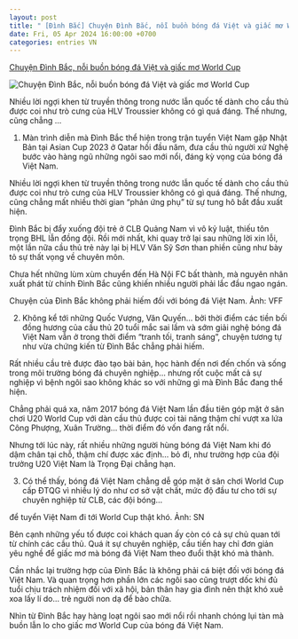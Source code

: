 ```yaml
---
layout: post
title: " [Đình Bắc] Chuyện Đình Bắc, nỗi buồn bóng đá Việt và giấc mơ World Cup"
date: Fri, 05 Apr 2024 16:00:00 +0700
categories: entries VN
---
```

[Chuyện Đình Bắc, nỗi buồn bóng đá Việt và giấc mơ World Cup](https://vietnamnet.vn/chuyen-dinh-bac-noi-buon-bong-da-viet-va-giac-mo-world-cup-2267624.html)

![Chuyện Đình Bắc, nỗi buồn bóng đá Việt và giấc mơ World Cup](https://static-images.vnncdn.net/files/publish/2024/4/5/chuyen-dinh-bac-noi-buon-bong-da-viet-va-giac-mo-world-cup-1300.jpeg)

Nhiều lời ngợi khen từ truyền thông trong nước lẫn quốc tế dành cho cầu thủ được coi như trò cưng của HLV Troussier không có gì quá đáng. Thế nhưng, cũng chẳng ...

1. Màn trình diễn mà Đình Bắc thể hiện trong trận tuyển Việt Nam gặp Nhật Bản tại Asian Cup 2023 ở Qatar hồi đầu năm, đưa cầu thủ người xứ Nghệ bước vào hàng ngũ những ngôi sao mới nổi, đáng kỳ vọng của bóng đá Việt Nam.

Nhiều lời ngợi khen từ truyền thông trong nước lẫn quốc tế dành cho cầu thủ được coi như trò cưng của HLV Troussier không có gì quá đáng. Thế nhưng, cũng chẳng mất nhiều thời gian “phản ứng phụ” từ sự tung hô bắt đầu xuất hiện.

Đình Bắc bị đẩy xuống đội trẻ ở CLB Quảng Nam vì vô kỷ luật, thiếu tôn trọng BHL lẫn đồng đội. Rồi mới nhất, khi quay trở lại sau những lời xin lỗi, một lần nữa cầu thủ trẻ này lại bị HLV Văn Sỹ Sơn than phiền cũng như bày tỏ sự thất vọng về chuyên môn.

Chưa hết những lùm xùm chuyển đến Hà Nội FC bất thành, mà nguyên nhân xuất phát từ chính Đình Bắc cũng khiến nhiều người phải lắc đầu ngao ngán.

Chuyện của Đình Bắc không phải hiếm đối với bóng đá Việt Nam. Ảnh: VFF

2. Không kể tới những Quốc Vượng, Văn Quyến… bởi thời điểm các tiền bối đồng hương của cầu thủ 20 tuổi mắc sai lầm và sớm giải nghệ bóng đá Việt Nam vẫn ở trong thời điểm “tranh tối, tranh sáng”, chuyện tương tự như vừa chứng kiến từ Đình Bắc chẳng phải hiếm.

Rất nhiều cầu trẻ được đào tạo bài bản, học hành đến nơi đến chốn và sống trong môi trường bóng đá chuyên nghiệp… nhưng rốt cuộc mất cả sự nghiệp vì bệnh ngôi sao không khác so với những gì mà Đình Bắc đang thể hiện.

Chẳng phải quá xa, năm 2017 bóng đá Việt Nam lần đầu tiên góp mặt ở sân chơi U20 World Cup với dàn cầu thủ được coi tài năng thậm chí vượt xa lứa Công Phượng, Xuân Trường… thời điểm đó vốn đang rất nổi.

Nhưng tới lúc này, rất nhiều những người hùng bóng đá Việt Nam khi đó dậm chân tại chỗ, thậm chí được xác định… bỏ đi, như trường hợp của đội trưởng U20 Việt Nam là Trọng Đại chẳng hạn.

3. Có thể thấy, bóng đá Việt Nam chẳng dễ góp mặt ở sân chơi World Cup cấp ĐTQG vì nhiều lý do như cơ sở vật chất, mức độ đầu tư cho tới sự chuyên nghiệp từ CLB, các đội bóng…

để tuyển Việt Nam đi tới World Cup thật khó. Ảnh: SN

Bên cạnh những yếu tố được coi khách quan ấy còn có cả sự chủ quan tới từ chính các cầu thủ. Quá ít sự chuyên nghiệp, cầu tiến hay chỉ đơn giản yêu nghề để giấc mơ mà bóng đá Việt Nam theo đuổi thật khó mà thành.

Cần nhắc lại trường hợp của Đình Bắc là không phải cá biệt đối với bóng đá Việt Nam. Và quan trọng hơn phần lớn các ngôi sao cũng trượt dốc khi đủ tuổi chịu trách nhiệm đối với xã hội, bản thân hay gia đình nên thật khó xuê xoa lấy lí do… trẻ người non dạ để bào chữa.

Nhìn từ Đình Bắc hay hàng loạt ngôi sao mới nổi rồi nhanh chóng lụi tàn mà buồn lẫn lo cho giấc mơ World Cup của bóng đá Việt Nam.

